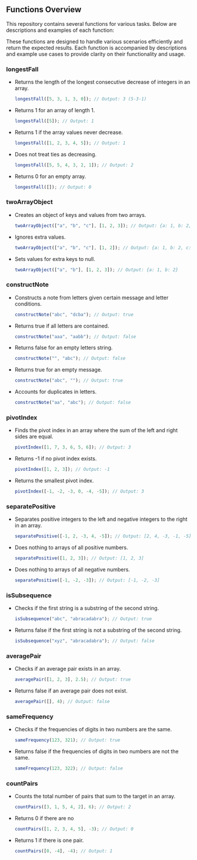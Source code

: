 ## Functions Overview

This repository contains several functions for various tasks. Below are descriptions and examples of each function:

These functions are designed to handle various scenarios efficiently and return the expected results. Each function is accompanied by descriptions and example use cases to provide clarity on their functionality and usage.

### longestFall

- Returns the length of the longest consecutive decrease of integers in an array.

  ```javascript
  longestFall([5, 3, 1, 3, 0]); // Output: 3 (5-3-1)
  ```

- Returns 1 for an array of length 1.

  ```javascript
  longestFall([5]); // Output: 1
  ```

- Returns 1 if the array values never decrease.

  ```javascript
  longestFall([1, 2, 3, 4, 5]); // Output: 1
  ```

- Does not treat ties as decreasing.

  ```javascript
  longestFall([5, 5, 4, 3, 2, 1]); // Output: 2
  ```

- Returns 0 for an empty array.

  ```javascript
  longestFall([]); // Output: 0
  ```

### twoArrayObject

- Creates an object of keys and values from two arrays.

  ```javascript
  twoArrayObject(["a", "b", "c"], [1, 2, 3]); // Output: {a: 1, b: 2, c: 3}
  ```

- Ignores extra values.

  ```javascript
  twoArrayObject(["a", "b", "c"], [1, 2]); // Output: {a: 1, b: 2, c: null}
  ```

- Sets values for extra keys to null.

  ```javascript
  twoArrayObject(["a", "b"], [1, 2, 3]); // Output: {a: 1, b: 2}
  ```

### constructNote

- Constructs a note from letters given certain message and letter conditions.

  ```javascript
  constructNote("abc", "dcba"); // Output: true
  ```

- Returns true if all letters are contained.

  ```javascript
  constructNote("aaa", "aabb"); // Output: false
  ```

- Returns false for an empty letters string.

  ```javascript
  constructNote("", "abc"); // Output: false
  ```

- Returns true for an empty message.

  ```javascript
  constructNote("abc", ""); // Output: true
  ```

- Accounts for duplicates in letters.

  ```javascript
  constructNote("aa", "abc"); // Output: false
  ```

### pivotIndex

- Finds the pivot index in an array where the sum of the left and right sides are equal.

  ```javascript
  pivotIndex([1, 7, 3, 6, 5, 6]); // Output: 3
  ```

- Returns -1 if no pivot index exists.

  ```javascript
  pivotIndex([1, 2, 3]); // Output: -1
  ```

- Returns the smallest pivot index.

  ```javascript
  pivotIndex([-1, -2, -3, 0, -4, -5]); // Output: 3
  ```

### separatePositive

- Separates positive integers to the left and negative integers to the right in an array.

  ```javascript
  separatePositive([-1, 2, -3, 4, -5]); // Output: [2, 4, -3, -1, -5]
  ```

- Does nothing to arrays of all positive numbers.

  ```javascript
  separatePositive([1, 2, 3]); // Output: [1, 2, 3]
  ```

- Does nothing to arrays of all negative numbers.

  ```javascript
  separatePositive([-1, -2, -3]); // Output: [-1, -2, -3]
  ```

### isSubsequence

- Checks if the first string is a substring of the second string.

  ```javascript
  isSubsequence("abc", "abracadabra"); // Output: true
  ```

- Returns false if the first string is not a substring of the second string.

  ```javascript
  isSubsequence("xyz", "abracadabra"); // Output: false
  ```

### averagePair

- Checks if an average pair exists in an array.

  ```javascript
  averagePair([1, 2, 3], 2.5); // Output: true
  ```

- Returns false if an average pair does not exist.

  ```javascript
  averagePair([], 4); // Output: false
  ```

### sameFrequency

- Checks if the frequencies of digits in two numbers are the same.

  ```javascript
  sameFrequency(123, 321); // Output: true
  ```

- Returns false if the frequencies of digits in two numbers are not the same.

  ```javascript
  sameFrequency(123, 322); // Output: false
  ```

### countPairs

- Counts the total number of pairs that sum to the target in an array.

  ```javascript
  countPairs([3, 1, 5, 4, 2], 6); // Output: 2
  ```

- Returns 0 if there are no

  ```javascript
  countPairs([1, 2, 3, 4, 5], -3); // Output: 0
  ```

- Returns 1 if there is one pair.

  ```javascript
  countPairs([0, -4], -4); // Output: 1
  ```
